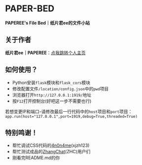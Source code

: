 # PAPER-BED
**PAPEREE's File Bed｜纸片君ee的文件小站**

## 关于作者
**纸片君ee｜PAPEREE**：[点我跳转个人主页](https://paperee.guru/)

## 如何使用？
- Python安装`flask`模块和`flask_cors`模块
- 修改配置文件`/location/config.json`中的`pwd`项目
- 浏览器打开`http://127.0.0.1:1919/`地址
- 按`F12`打开控制台(好吧这一步不需要也行)

若想变更IP和端口-请修改最后一行代码中的`host`项目和`port`项目：  
`app.run(host="127.0.0.1",port=1919,debug=True,threaded=True)`

## 特别鸣谢！
- 帮忙调试CSS代码的[4n0n4me](https://github.com/xjzh123)(xjzh123)
- 帮忙测试成品的[ZhangChat](https://chat.zhangsoft.cf/)(ZHC)用户们
- 刚看完README.md的你
